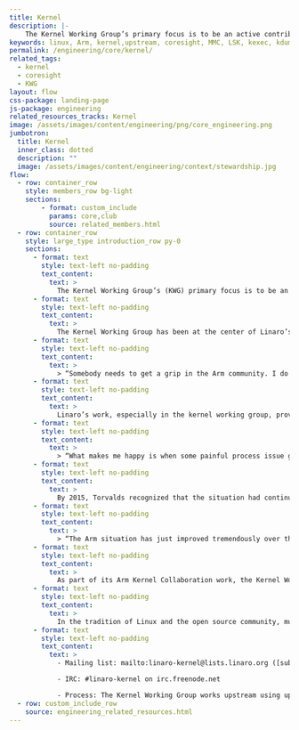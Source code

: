 ```yaml
---
title: Kernel
description: |-
    The Kernel Working Group’s primary focus is to be an active contributor to the upstream community and facilitate acceptance of Arm code into the Linux mainline kernel.
keywords: linux, Arm, kernel,upstream, coresight, MMC, LSK, kexec, kdump,storage,memory management,device tree
permalink: /engineering/core/kernel/
related_tags:
  - kernel
  - coresight
  - KWG
layout: flow
css-package: landing-page
js-package: engineering
related_resources_tracks: Kernel
image: /assets/images/content/engineering/png/core_engineering.png
jumbotron:
  title: Kernel
  inner_class: dotted
  description: ""
  image: /assets/images/content/engineering/context/stewardship.jpg
flow:
  - row: container_row
    style: members_row bg-light
    sections:
        - format: custom_include
          params: core,club
          source: related_members.html
  - row: container_row
    style: large_type introduction_row py-0
    sections:
      - format: text
        style: text-left no-padding
        text_content:
          text: >
            The Kernel Working Group’s (KWG) primary focus is to be an active contributor to the upstream community and facilitate acceptance of our code into the Linux mainline kernel. Our goal is kernel consolidation - a single source tree with integrated support for multiple Arm SoCs and Arm-based platforms.
      - format: text
        style: text-left no-padding
        text_content:
          text: >
            The Kernel Working Group has been at the center of Linaro’s engineering work right from the beginning. The code churn created by multiple companies and individuals trying to upstream essentially the same code into kernel.org was one of the main reasons that Linaro was founded and Linus Torvalds famously complained about this shortly after Linaro’s founding:
      - format: text
        style: text-left no-padding
        text_content:
          text: >
            > “Somebody needs to get a grip in the Arm community. I do want to do these merges, just to see how screwed up things are, but guys, this is just ridiculous. The pure amount of crazy churn is annoying in itself, but when I then get these “independent” pull requests from four different people, and they touch the same files, that indicates that something is wrong.” Source: Linux Kernel Mailing List, March 2011 https://lkml.org/lkml/2011/3/17/492
      - format: text
        style: text-left no-padding
        text_content:
          text: >
            Linaro’s work, especially in the kernel working group, provided the focal point for collaboration and the situation recognizably improved and Torvalds commented in 2012:
      - format: text
        style: text-left no-padding
        text_content:
          text: >
            > “What makes me happy is when some painful process issue gets resolved. For me, over the last year, it’s been Arm who from a constant headache in every single merge window has become an upstanding citizen in the Linux community…” Source: http://news.softpedia.com/news/Linus-Torvalds-Arm-Is-an-Upstanding-Member-of-The-Community-294886.shtml
      - format: text
        style: text-left no-padding
        text_content:
          text: >
            By 2015, Torvalds recognized that the situation had continued to improve:
      - format: text
        style: text-left no-padding
        text_content:
          text: >
            > “The Arm situation has just improved tremendously over the last several years. It used to be a major pain to me, it has gone to almost being entirely painless…” Source: https://youtu.be/msT1O8P6KXQ
      - format: text
        style: text-left no-padding
        text_content:
          text: >
            As part of its Arm Kernel Collaboration work, the Kernel Working Group has taken full responsibility for implementing support for many Armv8 features including CoreSight, kprobes, kexec and more. In addition, it has major contributions in the areas of Android upstreaming and work specific to storage performance.
      - format: text
        style: text-left no-padding
        text_content:
          text: >
            In the tradition of Linux and the open source community, much of the technical discussion for the kernel team takes place over email and informal conversations on IRC.
      - format: text
        style: text-left no-padding
        text_content:
          text: >
            - Mailing list: mailto:linaro-kernel@lists.linaro.org ([subscribe](http://lists.linaro.org/mailman/listinfo/linaro-dev))

            - IRC: #linaro-kernel on irc.freenode.net

            - Process: The Kernel Working Group works upstream using upstream processes and through lead projects.
  - row: custom_include_row
    source: engineering_related_resources.html
---
```

